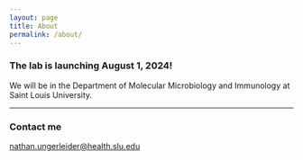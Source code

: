 ```yaml
---
layout: page
title: About
permalink: /about/
---
```


<h3>The lab is launching August 1, 2024!</h3>

We will be in the Department of Molecular Microbiology and Immunology at Saint Louis University.

***
### Contact me
nathan.ungerleider@health.slu.edu
